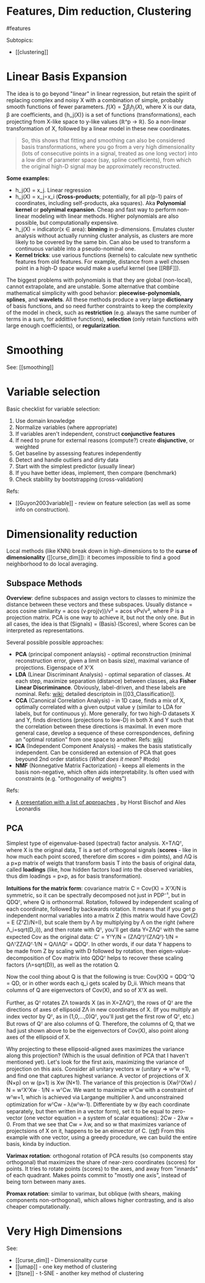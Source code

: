 # Features, Dim reduction, Clustering

#features

Subtopics:
* [[clustering]]

# Linear Basis Expansion
The idea is to go beyond "linear" in linear regression, but retain the spirit of replacing complex and noisy X with a combination of simple, probably smooth functions of fewer parameters. $f(X) = ∑β_j h_j(X)$, where X is our data, β are coefficients, and {h_j(X)} is a set of functions (transformations), each projecting from X-like space to y-like values (ℝ^p → ℝ). So a non-linear transformation of X, followed by a linear model in these new coordinates.

> So, this shows that fitting and smoothing can also be considered basis transformations, where you go from a very high dimensionality (lots of consecutive points in a signal, treated as one long vector) into a low dim of parameter space (say, spline coefficients), from which the original high-D signal may be approximately reconstructed.

**Some examples:**
* h_j(X) = x_j. Linear regression
* h_j(X) = x_j∘x_i (**Cross-products**; potentially, for all p(p-1) pairs of coordinates, including self-products, aka squares). Aka **Polynomial kernel** or **polynimal expansion**. Cheap and fast way to perform non-linear modeling with linear methods. Higher polynomials are also possible, but computationally expensive. 
* h_j(X) = indicator(x ∈ area): **binning** in p-dimensions. Emulates cluster analysis without actually running cluster analysis, as clusters are more likely to be covered by the same bin. Can also be used to transform a continuous variable into a pseudo-nominal one.
* **Kernel tricks**: use various functions (kernels) to calculate new synthetic features from old features. For example, distance from a well chosen point in a high-D space would make a useful kernel (see [[RBF]]).

The biggest problems with polynomials is that they are global (non-local), cannot extrapolate, and are unstable. Some alternative that combine mathematical simplicity with good behavior: **piecewise-polynomials**, **splines**, and **wavelets**. All these methods produce a very large **dictionary** of basis functions, and so need further constraints to keep the complexity of the model in check, such as **restriction** (e.g. always the same number of terms in a sum, for addittive functions), **selection** (only retain functions with large enough coefficients), or **regularization**.

# Smoothing
See: [[smoothing]]

# Variable selection
 
Basic checklist for variable selection:
1. Use domain knowledge
2. Normalize variables (where appropriate)
3. If variables aren't independent, construct **conjunctive features**
4. If need to prune for external reasons (compute?) create **disjunctive**, or weighted
5. Get baseline by assessing features independently
6. Detect and handle outliers and dirty data
7. Start with the simplest predictor (usually linear)
8. If you have better ideas, implement, then compare (benchmark)
9. Check stability by bootstrapping (cross-validation)

Refs:
* [[Guyon2003variable]] - review on feature selection (as well as some info on construction). 

# Dimensionality reduction
Local methods (like KNN) break down in high-dimensions to to the **curse of dimensionality** ([[curse_dim]]): it becomes impossible to find a good neighborhood to do local averaging.

## Subspace Methods
**Overview**: define subspaces and assign vectors to classes to minimize the distance between these vectors and these subspaces. Usually distance = acos cosine similarity = acos (v∙proj(v))/v² = acos vPv/v², where P is a projection matrix. PCA is one way to achieve it, but not the only one. But in all cases, the idea is that (Signals) = (Basis)∙(Scores), where Scores can be interpreted as representations.

Several possible possible approaches:
* **PCA** (principal component anlaysis) - optimal reconstruction (minimal reconstruction error, given a limit on basis size), maximal variance of projections. Eigenspace of XᵀX
* **LDA** (Linear Discriminant Analysis) - optimal separation of classes. At each step, maximize separation (distance) between classes, aka **Fisher Linear Discriminance**. Obviously, label-driven, and these labels are nominal. Refs: [wiki](https://en.wikipedia.org/wiki/Linear_discriminant_analysis); detailed descriptoin in [[03_Classification]].
* **CCA** (Canonical Correlation Analysis) - in 1D case, finds a mix of X, optimally correlated with a given output value y (similar to LDA for labels, but for continuous y). More generally, for two high-D datasets X and Y, finds directions (projections to low-D) in both X and Y such that the correlation between these directions is maximal. In even more general case, develop a sequence of these correspondences, defining an "optimal rotation" from one space to another. Refs: [wiki](https://en.wikipedia.org/wiki/Canonical_correlation)
* **ICA** (Independent Component Analysis) - makes the basis statistically independent. Can be considered an extension of PCA that goes beyound 2nd order statistics (_What does it mean?_ #todo)
* **NMF** (Nonnegative Matrix Factorization) - keeps all elements in the basis non-negative, which often aids interpretability. Is often used with constraints (e.g. "orthogonality of weights")

Refs:
* [A presentation with a list of approaches](https://www.cc.gatech.edu/~hic/8803-Fall-09/slides/SubSpace-Learning.pdf)	, by Horst Bischof and Ales Leonardis

## PCA
Simplest type of eigenvalue-based (spectral) factor analysis. X=TΛQᵀ, where X is the original data, T is a set of orthogonal signals (**scores** - like in how much each point scored, therefore dim scores = dim points), and ΛQ is a p×p matrix of weigts that transform basis T into the basis of original data, called **loadings** (like, how hidden factors load into the observed variables, thus dim loadings = p×p, as for basis transformation).

**Intuitions for the matrix form**: covariance matrix C = Cov(X) = XᵀX/N is symmetric, so it can be spectrally decomposed not just in PDP⁻¹, but in QDQᵀ, where Q is orthonormal. Rotation, followed by independent scaling of each coordinate, followed by backwards rotation. It means that if you get p independent normal variables into a matrix Z (this matrix would have Cov(Z) = E (ZᵀZ)/N=I), but scale them by Λ by multiplying by Λ on the right (where Λ_i=sqrt(D_i)), and then rotate with Qᵀ, you'll get data Y=ZΛQᵀ with the same expected Cov as the original data: C' = YᵀY/N = (ZΛQᵀ)ᵀ(ZΛQᵀ)∙1/N = QΛᵀZZΛQᵀ∙1/N = QΛIΛQᵀ = QDQᵀ. In other words, if our data Y happens to be made from Z by scaling with D followed by rotation, then eigen-value-decomposition of Cov matrix into QDQᵀ helps to recover these scaling factors (Λ=sqrt(D)), as well as the rotation Q.

Now the cool thing about Q is that the following is true: Cov(X)Q = QDQ⁻¹Q = QD, or in other words each q_i gets scaled by D_ii. Which means that columns of Q are eigenvectors of Cov(X), and so of XᵀX as well.

Further, as Qᵀ rotates ZΛ towards X (as in X=ZΛQᵀ), the rows of Qᵀ are the directions of axes of ellipsoid ZΛ in new coordinates of X. (If you multiply an index vector by Qᵀ, as in (1,0,...,0)Qᵀ,  you'll just get the first row of Qᵀ, etc.) But rows of Qᵀ are also columns of Q. Therefore, the columns of Q, that we had just shown above to be the eigenvectors of Cov(X), also point along axes of the ellipsoid of X.

Why projecting to these ellipsoid-aligned axes maximizes the variance along this projection? (Which is the usual definition of PCA that I haven't mentioned yet). Let's look for the first axis, maximizing the variance of projection on this axis. Consider all unitary vectors w (unitary ⇒ wᵀw =1), and find one that captures highest variance. A vector of projections of X (N×p) on w (p×1) is Xw (N×1). The variance of this projection is (Xw)ᵀ(Xw) / N = wᵀXᵀXw ∙ 1/N = wᵀCw. We want to maximize wᵀCw with a constraint of wᵀw=1, which is achieved via Largange multiplier λ and unconstrained optimization for wᵀCw - λ(wᵀw-1). Differentiate by w (by each coordinate separately, but then written in a vector form), set it to be equal to zero-vector (one vector equation = a system of scalar equations): 2Cw - 2λw = 0. From that we see that Cw = λw, and so w that maximizes variance of projectsions of X on it, happens to be an einvector of C. ([ref](https://www.stat.cmu.edu/~cshalizi/uADA/12/lectures/ch18.pdf)) From this example with one vector, using a greedy procedure, we can build the entire basis, kinda by induction.

**Varimax rotation**: orthogonal rotation of PCA results (so components stay orthogonal) that maximizes the share of near-zero coordinates (scores) for points. It tries to rotate points (scores) to the axes, and away from "innards" of each quadrant. Makes points commit to "mostly one axis", instead of being torn between many axes.

**Promax rotation**: similar to varimax, but oblique (with shears, making components non-orthogonal), which allows higher contrasting, and is also cheaper computationally.

# Very High Dimensions

See:
* [[curse_dim]] - Dimensionality curse
* [[umap]] - one key method of clustering
* [[tsne]] - t-SNE - another key method of clustering